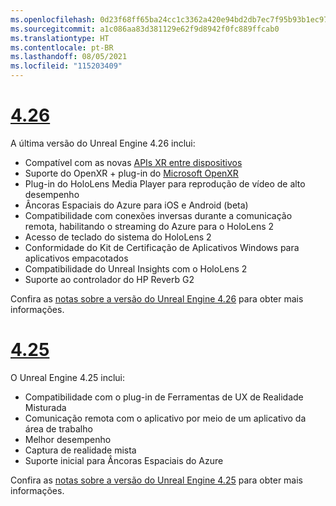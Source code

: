 ```yaml
---
ms.openlocfilehash: 0d23f68ff65ba24cc1c3362a420e94bd2db7ec7f95b93b1ec9714b5bbe9e8a11
ms.sourcegitcommit: a1c086aa83d381129e62f9d8942f0fc889ffcab0
ms.translationtype: HT
ms.contentlocale: pt-BR
ms.lasthandoff: 08/05/2021
ms.locfileid: "115203409"
---
```

# <a name="426"></a>[4.26](#tab/ue426)

A última versão do Unreal Engine 4.26 inclui:
* Compatível com as novas [APIs XR entre dispositivos](../unreal-porting.md)
* Suporte do OpenXR + plug-in do [Microsoft OpenXR](https://github.com/microsoft/Microsoft-OpenXR-Unreal) 
* Plug-in do HoloLens Media Player para reprodução de vídeo de alto desempenho
* Âncoras Espaciais do Azure para iOS e Android (beta)
* Compatibilidade com conexões inversas durante a comunicação remota, habilitando o streaming do Azure para o HoloLens 2
* Acesso de teclado do sistema do HoloLens 2
* Conformidade do Kit de Certificação de Aplicativos Windows para aplicativos empacotados
* Compatibilidade do Unreal Insights com o HoloLens 2
* Suporte ao controlador do HP Reverb G2

Confira as <a href="https://docs.unrealengine.com/Support/Builds/ReleaseNotes/4_26/index.html" target="_blank" title="notas sobre a versão do Unreal Engine 4.26">notas sobre a versão do Unreal Engine 4.26</a> para obter mais informações. 


# <a name="425"></a>[4.25](#tab/ue425)

O Unreal Engine 4.25 inclui:
* Compatibilidade com o plug-in de Ferramentas de UX de Realidade Misturada
* Comunicação remota com o aplicativo por meio de um aplicativo da área de trabalho
* Melhor desempenho
* Captura de realidade mista
* Suporte inicial para Âncoras Espaciais do Azure

Confira as <a href="https://docs.unrealengine.com/Support/Builds/ReleaseNotes/4_25/index.html" target="_blank" title="notas sobre a versão do Unreal Engine 4.25">notas sobre a versão do Unreal Engine 4.25</a> para obter mais informações.